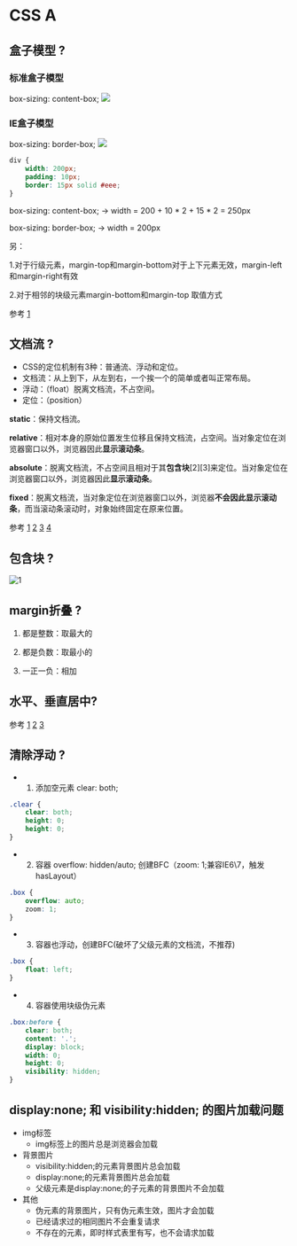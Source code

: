 # CSS A

## 盒子模型 ?

### 标准盒子模型
box-sizing: content-box;
![](http://pq3mt9wke.bkt.clouddn.com/WechatIMG5.jpeg)
### IE盒子模型
box-sizing: border-box;
![](http://pq3mt9wke.bkt.clouddn.com/WechatIMG6.jpeg)

```css
div {
    width: 200px;
    padding: 10px;
    border: 15px solid #eee;
}
```
box-sizing: content-box; -> width = 200 + 10 * 2 + 15 * 2 = 250px

box-sizing: border-box; -> width = 200px

另： 

1.对于行级元素，margin-top和margin-bottom对于上下元素无效，margin-left和margin-right有效

2.对于相邻的块级元素margin-bottom和margin-top 取值方式
 
参考 [1](https://blog.csdn.net/lxcao/article/details/52620453)

## 文档流 ?

-  CSS的定位机制有3种：普通流、浮动和定位。
-  文档流：从上到下，从左到右，一个挨一个的简单或者叫正常布局。
-  浮动：（float）脱离文档流，不占空间。
-  定位：（position） 

**static**：保持文档流。 

**relative**：相对本身的原始位置发生位移且保持文档流，占空间。当对象定位在浏览器窗口以外，浏览器因此**显示滚动条**。

**absolute**：脱离文档流，不占空间且相对于其**包含块**[2][3]来定位。当对象定位在浏览器窗口以外，浏览器因此**显示滚动条**。

**fixed**：脱离文档流，当对象定位在浏览器窗口以外，浏览器**不会因此显示滚动条**，而当滚动条滚动时，对象始终固定在原来位置。

参考 
[1](https://www.jianshu.com/p/be2ec907c36f) 
[2](https://www.jianshu.com/p/ac7771ea1e9e)
[3](https://www.jianshu.com/p/74c7d9c6f721)
[4](https://github.com/kaola-fed/blog/blob/master/source/_posts/%E5%AD%A6%E4%B9%A0BFC.md)

## 包含块 ?
![1](https://upload-images.jianshu.io/upload_images/7897087-caaac90e45744798.jpg?imageMogr2/auto-orient/strip%7CimageView2/2/w/720/format/webp)

## margin折叠 ?

1. 都是整数：取最大的

2. 都是负数：取最小的

3. 一正一负：相加

## 水平、垂直居中?

参考 
[1](https://juejin.im/post/582c04032f301e00594327d4) 
[2](https://juejin.im/post/58f818bbb123db006233ab2a)
[3](https://www.qianduan.net/css-to-achieve-the-vertical-center-of-the-five-kinds-of-methods/)

## 清除浮动 ?

- 1. 添加空元素 clear: both;
```css
.clear {
    clear: both; 
    height: 0; 
    height: 0; 
}
```
- 2. 容器 overflow: hidden/auto; 创建BFC（zoom: 1;兼容IE6\7，触发hasLayout）
```css
.box {
    overflow: auto; 
    zoom: 1;
}
```
- 3. 容器也浮动，创建BFC(破坏了父级元素的文档流，不推荐)
```css
.box {
    float: left;
}
```
- 4. 容器使用块级伪元素
```css
.box:before {
    clear: both;
    content: '.';
    display: block;
    width: 0;
    height: 0;
    visibility: hidden;
}
```

## display:none; 和 visibility:hidden; 的图片加载问题

- img标签
  - img标签上的图片总是浏览器会加载
- 背景图片
  - visibility:hidden;的元素背景图片总会加载
  - display:none;的元素背景图片总会加载
  - 父级元素是display:none;的子元素的背景图片不会加载
- 其他
  - 伪元素的背景图片，只有伪元素生效，图片才会加载
  - 已经请求过的相同图片不会重复请求
  - 不存在的元素，即时样式表里有写，也不会请求加载

## 










